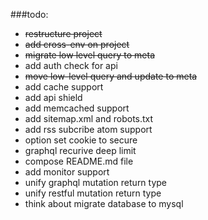 ###todo:

- ~~restructure project~~
- ~~add cross-env on project~~
- ~~migrate low level query to meta~~
- add auth check for api
- ~~move low-level query and update to meta~~
- add cache support
- add api shield
- add memcached support
- add sitemap.xml and robots.txt
- add rss subcribe atom support
- option set cookie to secure
- graphql recurive deep limit
- compose README.md file
- add monitor support
- unify graphql mutation return type
- unify restful mutation return type
- think about migrate database to mysql